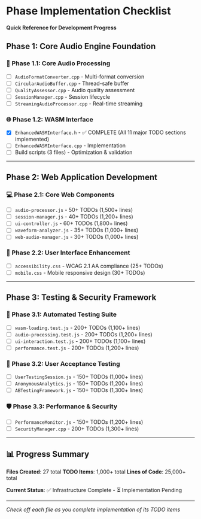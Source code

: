 # Phase Implementation Checklist

**Quick Reference for Development Progress**

## Phase 1: Core Audio Engine Foundation

### 🔧 Phase 1.1: Core Audio Processing

- [ ] `AudioFormatConverter.cpp` - Multi-format conversion
- [ ] `CircularAudioBuffer.cpp` - Thread-safe buffer
- [ ] `QualityAssessor.cpp` - Audio quality assessment
- [ ] `SessionManager.cpp` - Session lifecycle
- [ ] `StreamingAudioProcessor.cpp` - Real-time streaming

### 🌐 Phase 1.2: WASM Interface

- [x] `EnhancedWASMInterface.h` - ✅ COMPLETE (All 11 major TODO sections implemented)
- [ ] `EnhancedWASMInterface.cpp` - Implementation
- [ ] Build scripts (3 files) - Optimization & validation

---

## Phase 2: Web Application Development

### 💻 Phase 2.1: Core Web Components

- [ ] `audio-processor.js` - 50+ TODOs (1,500+ lines)
- [ ] `session-manager.js` - 40+ TODOs (1,200+ lines)
- [ ] `ui-controller.js` - 60+ TODOs (1,800+ lines)
- [ ] `waveform-analyzer.js` - 35+ TODOs (1,000+ lines)
- [ ] `web-audio-manager.js` - 30+ TODOs (1,000+ lines)

### 🎨 Phase 2.2: User Interface Enhancement

- [ ] `accessibility.css` - WCAG 2.1 AA compliance (25+ TODOs)
- [ ] `mobile.css` - Mobile responsive design (30+ TODOs)

---

## Phase 3: Testing & Security Framework

### 🧪 Phase 3.1: Automated Testing Suite

- [ ] `wasm-loading.test.js` - 200+ TODOs (1,100+ lines)
- [ ] `audio-processing.test.js` - 200+ TODOs (1,200+ lines)
- [ ] `ui-interaction.test.js` - 200+ TODOs (1,100+ lines)
- [ ] `performance.test.js` - 200+ TODOs (1,200+ lines)

### 👥 Phase 3.2: User Acceptance Testing

- [ ] `UserTestingSession.js` - 150+ TODOs (1,000+ lines)
- [ ] `AnonymousAnalytics.js` - 150+ TODOs (1,200+ lines)
- [ ] `ABTestingFramework.js` - 150+ TODOs (1,300+ lines)

### 🛡️ Phase 3.3: Performance & Security

- [ ] `PerformanceMonitor.js` - 150+ TODOs (1,200+ lines)
- [ ] `SecurityManager.cpp` - 200+ TODOs (1,300+ lines)

---

## 📊 Progress Summary

**Files Created**: 27 total
**TODO Items**: 1,000+ total
**Lines of Code**: 25,000+ total

**Current Status**: ✅ Infrastructure Complete - ⏳ Implementation Pending

---

_Check off each file as you complete implementation of its TODO items_
